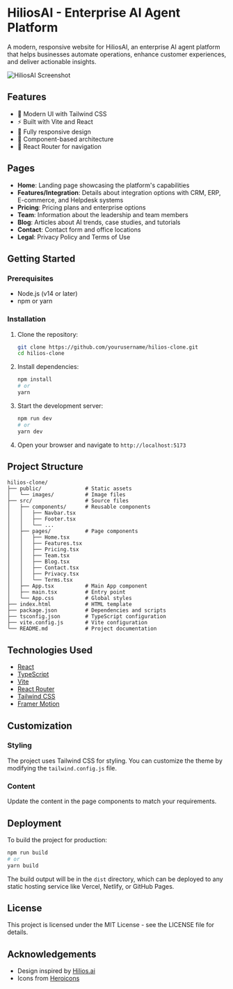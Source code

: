 # HiliosAI - Enterprise AI Agent Platform

A modern, responsive website for HiliosAI, an enterprise AI agent platform that helps businesses automate operations, enhance customer experiences, and deliver actionable insights.

![HiliosAI Screenshot](public/images/screenshot.png)

## Features

- 🎨 Modern UI with Tailwind CSS
- ⚡ Built with Vite and React
- 📱 Fully responsive design
- 🧩 Component-based architecture
- 🔄 React Router for navigation

## Pages

- **Home**: Landing page showcasing the platform's capabilities
- **Features/Integration**: Details about integration options with CRM, ERP, E-commerce, and Helpdesk systems
- **Pricing**: Pricing plans and enterprise options
- **Team**: Information about the leadership and team members
- **Blog**: Articles about AI trends, case studies, and tutorials
- **Contact**: Contact form and office locations
- **Legal**: Privacy Policy and Terms of Use

## Getting Started

### Prerequisites

- Node.js (v14 or later)
- npm or yarn

### Installation

1. Clone the repository:
   ```bash
   git clone https://github.com/yourusername/hilios-clone.git
   cd hilios-clone
   ```

2. Install dependencies:
   ```bash
   npm install
   # or
   yarn
   ```

3. Start the development server:
   ```bash
   npm run dev
   # or
   yarn dev
   ```

4. Open your browser and navigate to `http://localhost:5173`

## Project Structure

```
hilios-clone/
├── public/              # Static assets
│   └── images/          # Image files
├── src/                 # Source files
│   ├── components/      # Reusable components
│   │   ├── Navbar.tsx
│   │   ├── Footer.tsx
│   │   └── ...
│   ├── pages/           # Page components
│   │   ├── Home.tsx
│   │   ├── Features.tsx
│   │   ├── Pricing.tsx
│   │   ├── Team.tsx
│   │   ├── Blog.tsx
│   │   ├── Contact.tsx
│   │   ├── Privacy.tsx
│   │   └── Terms.tsx
│   ├── App.tsx          # Main App component
│   ├── main.tsx         # Entry point
│   └── App.css          # Global styles
├── index.html           # HTML template
├── package.json         # Dependencies and scripts
├── tsconfig.json        # TypeScript configuration
├── vite.config.js       # Vite configuration
└── README.md            # Project documentation
```

## Technologies Used

- [React](https://reactjs.org/)
- [TypeScript](https://www.typescriptlang.org/)
- [Vite](https://vitejs.dev/)
- [React Router](https://reactrouter.com/)
- [Tailwind CSS](https://tailwindcss.com/)
- [Framer Motion](https://www.framer.com/motion/)

## Customization

### Styling

The project uses Tailwind CSS for styling. You can customize the theme by modifying the `tailwind.config.js` file.

### Content

Update the content in the page components to match your requirements.

## Deployment

To build the project for production:

```bash
npm run build
# or
yarn build
```

The build output will be in the `dist` directory, which can be deployed to any static hosting service like Vercel, Netlify, or GitHub Pages.

## License

This project is licensed under the MIT License - see the LICENSE file for details.

## Acknowledgements

- Design inspired by [Hilios.ai](https://hilios.ai)
- Icons from [Heroicons](https://heroicons.com/) 
